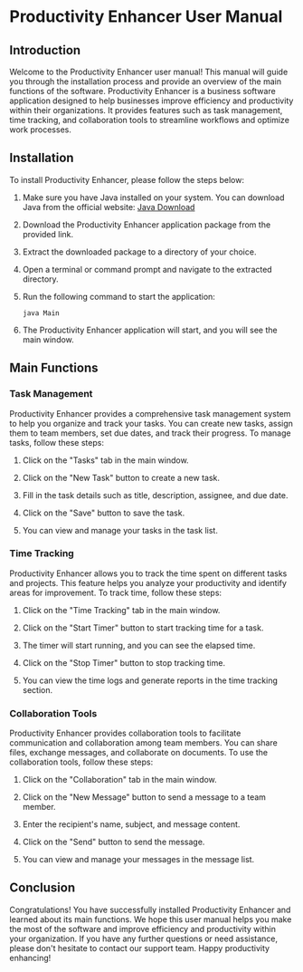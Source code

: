 # Productivity Enhancer User Manual

## Introduction

Welcome to the Productivity Enhancer user manual! This manual will guide you through the installation process and provide an overview of the main functions of the software. Productivity Enhancer is a business software application designed to help businesses improve efficiency and productivity within their organizations. It provides features such as task management, time tracking, and collaboration tools to streamline workflows and optimize work processes.

## Installation

To install Productivity Enhancer, please follow the steps below:

1. Make sure you have Java installed on your system. You can download Java from the official website: [Java Download](https://www.java.com/en/download/)

2. Download the Productivity Enhancer application package from the provided link.

3. Extract the downloaded package to a directory of your choice.

4. Open a terminal or command prompt and navigate to the extracted directory.

5. Run the following command to start the application:

   ```
   java Main
   ```

6. The Productivity Enhancer application will start, and you will see the main window.

## Main Functions

### Task Management

Productivity Enhancer provides a comprehensive task management system to help you organize and track your tasks. You can create new tasks, assign them to team members, set due dates, and track their progress. To manage tasks, follow these steps:

1. Click on the "Tasks" tab in the main window.

2. Click on the "New Task" button to create a new task.

3. Fill in the task details such as title, description, assignee, and due date.

4. Click on the "Save" button to save the task.

5. You can view and manage your tasks in the task list.

### Time Tracking

Productivity Enhancer allows you to track the time spent on different tasks and projects. This feature helps you analyze your productivity and identify areas for improvement. To track time, follow these steps:

1. Click on the "Time Tracking" tab in the main window.

2. Click on the "Start Timer" button to start tracking time for a task.

3. The timer will start running, and you can see the elapsed time.

4. Click on the "Stop Timer" button to stop tracking time.

5. You can view the time logs and generate reports in the time tracking section.

### Collaboration Tools

Productivity Enhancer provides collaboration tools to facilitate communication and collaboration among team members. You can share files, exchange messages, and collaborate on documents. To use the collaboration tools, follow these steps:

1. Click on the "Collaboration" tab in the main window.

2. Click on the "New Message" button to send a message to a team member.

3. Enter the recipient's name, subject, and message content.

4. Click on the "Send" button to send the message.

5. You can view and manage your messages in the message list.

## Conclusion

Congratulations! You have successfully installed Productivity Enhancer and learned about its main functions. We hope this user manual helps you make the most of the software and improve efficiency and productivity within your organization. If you have any further questions or need assistance, please don't hesitate to contact our support team. Happy productivity enhancing!